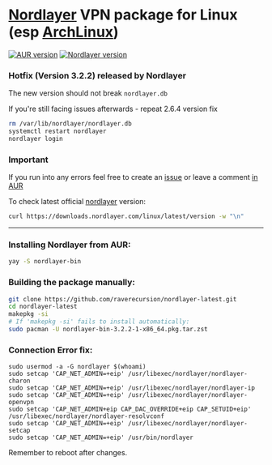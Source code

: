 # [Nordlayer](https://nordlayer.com) VPN package for Linux (esp [ArchLinux](https://archlinux.org/))

[![AUR version](https://img.shields.io/aur/version/nordlayer)](https://aur.archlinux.org/packages/nordlayer-bin) [![Nordlayer version](https://img.shields.io/badge/nordlayer-3.1.0-green)](https://nordlayer.com/download/linux/)

### Hotfix (Version 3.2.2) released by Nordlayer

The new version should not break `nordlayer.db`

If you're still facing issues afterwards - repeat 2.6.4 version fix

```sh
rm /var/lib/nordlayer/nordlayer.db
systemctl restart nordlayer
nordlayer login
```

### Important

If you run into any errors feel free to create an [issue](https://github.com/raverecursion/nordlayer-latest/issues/new) or leave a comment [in AUR](https://aur.archlinux.org/packages/nordlayer-bin)

To check latest official [nordlayer](https://nordlayer.com) version:

```sh
curl https://downloads.nordlayer.com/linux/latest/version -w "\n"
```

---

### Installing Nordlayer from AUR:

```sh
yay -S nordlayer-bin
```

### Building the package manually:

```sh
git clone https://github.com/raverecursion/nordlayer-latest.git
cd nordlayer-latest
makepkg -si
# If 'makepkg -si' fails to install automatically:
sudo pacman -U nordlayer-bin-3.2.2-1-x86_64.pkg.tar.zst
```

### Connection Error fix:

```
sudo usermod -a -G nordlayer $(whoami)
sudo setcap 'CAP_NET_ADMIN=+eip' /usr/libexec/nordlayer/nordlayer-charon
sudo setcap 'CAP_NET_ADMIN=+eip' /usr/libexec/nordlayer/nordlayer-ip
sudo setcap 'CAP_NET_ADMIN=+eip' /usr/libexec/nordlayer/nordlayer-openvpn
sudo setcap 'CAP_NET_ADMIN+eip CAP_DAC_OVERRIDE+eip CAP_SETUID+eip' /usr/libexec/nordlayer/nordlayer-resolvconf
sudo setcap 'CAP_NET_ADMIN=+eip' /usr/libexec/nordlayer/nordlayer-setcap
sudo setcap 'CAP_NET_ADMIN=+eip' /usr/bin/nordlayer
```

Remember to reboot after changes.
